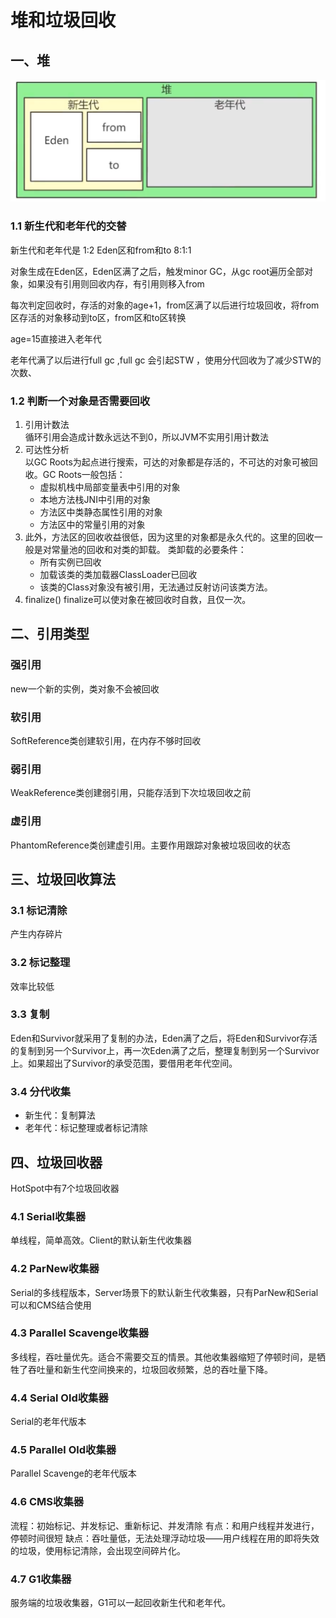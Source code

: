 # 堆和垃圾回收

## 一、堆

![新生代和老年代](./新生代和老年代.png)

### 1.1 新生代和老年代的交替

新生代和老年代是 1:2
Eden区和from和to 8:1:1

对象生成在Eden区，Eden区满了之后，触发minor GC，从gc root遍历全部对象，如果没有引用则回收内存，有引用则移入from

每次判定回收时，存活的对象的age+1，from区满了以后进行垃圾回收，将from区存活的对象移动到to区，from区和to区转换

age=15直接进入老年代

老年代满了以后进行full gc ,full gc 会引起STW ，使用分代回收为了减少STW的次数、


### 1.2 判断一个对象是否需要回收
1. 引用计数法  
循环引用会造成计数永远达不到0，所以JVM不实用引用计数法
2. 可达性分析  
以GC Roots为起点进行搜索，可达的对象都是存活的，不可达的对象可被回收。GC Roots一般包括：  
   * 虚拟机栈中局部变量表中引用的对象
   * 本地方法栈JNI中引用的对象
   * 方法区中类静态属性引用的对象
   * 方法区中的常量引用的对象
3. 此外，方法区的回收收益很低，因为这里的对象都是永久代的。这里的回收一般是对常量池的回收和对类的卸载。
类卸载的必要条件：
   * 所有实例已回收
   * 加载该类的类加载器ClassLoader已回收
   * 该类的Class对象没有被引用，无法通过反射访问该类方法。
4. finalize()
finalize可以使对象在被回收时自救，且仅一次。

## 二、引用类型
### 强引用
new一个新的实例，类对象不会被回收
### 软引用
SoftReference类创建软引用，在内存不够时回收
### 弱引用
WeakReference类创建弱引用，只能存活到下次垃圾回收之前
### 虚引用
PhantomReference类创建虚引用。主要作用跟踪对象被垃圾回收的状态


## 三、垃圾回收算法

### 3.1 标记清除
产生内存碎片
### 3.2 标记整理
效率比较低
### 3.3 复制
Eden和Survivor就采用了复制的办法，Eden满了之后，将Eden和Survivor存活的复制到另一个Survivor上，再一次Eden满了之后，整理复制到另一个Survivor上。如果超出了Survivor的承受范围，要借用老年代空间。
### 3.4 分代收集
* 新生代：复制算法
* 老年代：标记整理或者标记清除

## 四、垃圾回收器
HotSpot中有7个垃圾回收器
### 4.1 Serial收集器
单线程，简单高效。Client的默认新生代收集器
### 4.2 ParNew收集器
Serial的多线程版本，Server场景下的默认新生代收集器，只有ParNew和Serial可以和CMS结合使用
### 4.3 Parallel Scavenge收集器
多线程，吞吐量优先。适合不需要交互的情景。其他收集器缩短了停顿时间，是牺牲了吞吐量和新生代空间换来的，垃圾回收频繁，总的吞吐量下降。
### 4.4 Serial Old收集器
Serial的老年代版本
### 4.5 Parallel Old收集器
Parallel Scavenge的老年代版本
### 4.6 CMS收集器
流程：初始标记、并发标记、重新标记、并发清除
有点：和用户线程并发进行，停顿时间很短
缺点：吞吐量低，无法处理浮动垃圾——用户线程在用的即将失效的垃圾，使用标记清除，会出现空间碎片化。
### 4.7 G1收集器
服务端的垃圾收集器，G1可以一起回收新生代和老年代。

